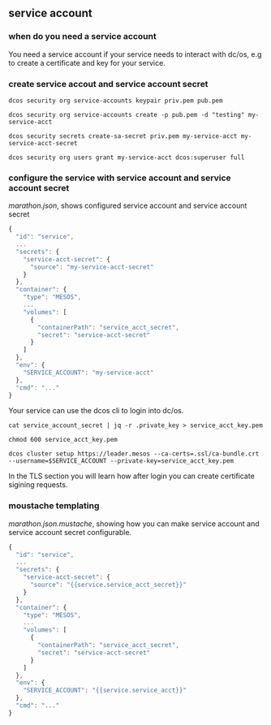 ## service account


### when do you need a service account

You need a service account if your service needs to interact with dc/os, e.g to create a certificate and key for your service.

### create service accout and service account secret

```console
dcos security org service-accounts keypair priv.pem pub.pem

dcos security org service-accounts create -p pub.pem -d "testing" my-service-acct

dcos security secrets create-sa-secret priv.pem my-service-acct my-service-acct-secret

dcos security org users grant my-service-acct dcos:superuser full
```

### configure the service with service account and service account secret

*marathon.json*, shows configured service account and service account secret
```js
{
  "id": "service",
  ...
  "secrets": {
    "service-acct-secret": {
      "source": "my-service-acct-secret"
    }
  },
  "container": {
    "type": "MESOS",
    ...
    "volumes": [
      {
        "containerPath": "service_acct_secret",
        "secret": "service-acct-secret"
      }
    ]
  },
  "env": {
    "SERVICE_ACCOUNT": "my-service-acct"
  },
  "cmd": "..."
}
```

Your service can use the dcos cli to login into dc/os.
```console
cat service_account_secret | jq -r .private_key > service_acct_key.pem 

chmod 600 service_acct_key.pem

dcos cluster setup https://leader.mesos --ca-certs=.ssl/ca-bundle.crt --username=$SERVICE_ACCOUNT --private-key=service_acct_key.pem
```

In the TLS section you will learn how after login you can create certificate sigining requests.

### moustache templating

*marathon.json.mustache*, showing how you can make service account and service account secret configurable.
```js
{
  "id": "service",
  ...
  "secrets": {
    "service-acct-secret": {
      "source": "{{service.service_acct_secret}}"
    }
  },
  "container": {
    "type": "MESOS",
    ...
    "volumes": [
      {
        "containerPath": "service_acct_secret",
        "secret": "service-acct-secret"
      }
    ]
  },
  "env": {
    "SERVICE_ACCOUNT": "{{service.service_acct}}"
  },
  "cmd": "..."
}
```


